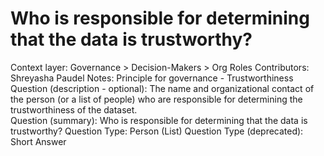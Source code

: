# Who is responsible for determining that the data is trustworthy?

Context layer: Governance > Decision-Makers > Org Roles
Contributors: Shreyasha Paudel
Notes: Principle for governance - Trustworthiness
Question (description - optional): The name and organizational contact of the person (or a list of people) who are responsible for determining the trustworthiness of the dataset.  
Question (summary): Who is responsible for determining that the data is trustworthy?
Question Type: Person (List)
Question Type (deprecated): Short Answer